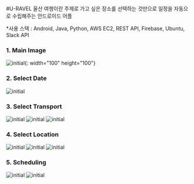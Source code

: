 #U-RAVEL
울산 여행이란 주제로 가고 싶은 장소를 선택하는 것만으로 일정을 자동으로 수립해주는 안드로이드 어플

*사용 스택 : Android, Java, Python, AWS EC2, REST API, Firebase, Ubuntu, Slack API

### 1. Main Image
![initial](https://user-images.githubusercontent.com/40512570/84156622-b1a59a00-aaa4-11ea-9ea0-9506018a5874.jpg){: width="100" height="100"}

### 2. Select Date
![initial](https://user-images.githubusercontent.com/40512570/84156846-f7faf900-aaa4-11ea-83a9-b757621719ae.jpg)

### 3. Select Transport
![initial](https://user-images.githubusercontent.com/40512570/84156939-152fc780-aaa5-11ea-803e-cf646e9ea419.jpg)
![initial](https://user-images.githubusercontent.com/40512570/84157017-2a0c5b00-aaa5-11ea-9a3b-ed18e78291e6.jpg)
![initial](https://user-images.githubusercontent.com/40512570/84157068-385a7700-aaa5-11ea-96d9-d3050113faf3.jpg)

### 4. Select Location
![initial](https://user-images.githubusercontent.com/40512570/84157110-4a3c1a00-aaa5-11ea-9bc0-eef1f9f2fd3d.jpg)
![initial](https://user-images.githubusercontent.com/40512570/84157145-5627dc00-aaa5-11ea-81af-b559bb5a53cd.jpg)
![initial](https://user-images.githubusercontent.com/40512570/84157158-5a53f980-aaa5-11ea-9140-b72da96af5ce.jpg)

### 5. Scheduling
![initial](https://user-images.githubusercontent.com/40512570/84157223-722b7d80-aaa5-11ea-9c3c-14279c5604c8.jpg)
![initial](https://user-images.githubusercontent.com/40512570/84157233-75bf0480-aaa5-11ea-85d5-b4e119b73075.jpg)
